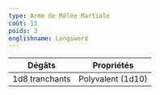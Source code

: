 ```yaml
---
type: Arme de Mêlée Martiale
coût: 15
poids: 3
englishname: Longsword
---
```


| Dégâts         | Propriétés        |
| -------------- | ----------------- |
| 1d8 tranchants | Polyvalent (1d10) |
